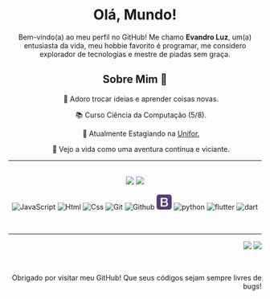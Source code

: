 <div align="center">
  <h1>Olá, Mundo!</h1>

<p>Bem-vindo(a) ao meu perfil no GitHub! Me chamo <b>Evandro Luz</b>, um(a) entusiasta da vida, meu hobbie favorito é programar, me considero explorador de tecnologias e mestre de piadas sem graça.</p>
</div>

<div align="center">
  <h2> Sobre Mim 🧐</h2>
  <ul> <!-- Testei e não conseguir estilizar a "unordered list (ul)", por isso optei por parágrafos -->
    <p>💬 Adoro trocar ideias e aprender coisas novas.</p> 
    <p>📚 Curso Ciência da Computação (5/8).</p> 
    <p>💼 Atualmente Estagiando na <a href="https://www.unifor.br" target="_blank">Unifor.</a></p> 
    <p>🧬 Vejo a vida como uma aventura contínua e viciante.</p> 
  </ul>
</div>

<hr><br>

<div display="in-line" align="center">
  <img height="180em" src="https://github-readme-stats.vercel.app/api?username=d3vluz&show_icons=true&theme=react&include_all_commits=true&count_private=true"/>
  <img height="180em" src="https://github-readme-stats.vercel.app/api/top-langs/?username=d3vluz&layout=compact&langs_count=7&theme=react" />
</div>

<div align="center">
  <br><img height="30" alt="JavaScript" src="https://cdn.jsdelivr.net/gh/devicons/devicon/icons/javascript/javascript-plain.svg"/>
  <img height="30" alt="Html" src="https://cdn.jsdelivr.net/gh/devicons/devicon/icons/html5/html5-plain.svg">
  <img height="30" alt="Css" src="https://cdn.jsdelivr.net/gh/devicons/devicon/icons/css3/css3-plain.svg">
  <img height="30" alt="Git" src="https://cdn.jsdelivr.net/gh/devicons/devicon/icons/git/git-original.svg">
  <img height="30" alt="Github" src="https://cdn.jsdelivr.net/gh/devicons/devicon/icons/github/github-original.svg">
  <img height="30" alt="bootstrap" src="https://raw.githubusercontent.com/github/explore/5c058a388828bb5fde0bcafd4bc867b5bb3f26f3/topics/bootstrap/bootstrap.png">
  <img height="30" alt="python" src="https://cdn.jsdelivr.net/gh/devicons/devicon/icons/python/python-plain.svg">
  <img height="30" alt="flutter" src="https://cdn.jsdelivr.net/gh/devicons/devicon/icons/flutter/flutter-plain.svg">
  <img height="30" alt="dart" src="https://cdn.jsdelivr.net/gh/devicons/devicon/icons/dart/dart-plain.svg">

  <br><hr>
</div>

<div align="right">
  <a href="https://www.linkedin.com/in/evandro-luz-579864300/" target="_blank"><img src="https://img.shields.io/badge/-LinkedIn-%230077B5?style=for-the-badge&logo=linkedin&logoColor=white" target="_blank"></a>
  <a href="https://www.instagram.com/evandroluzjr/" target="_blank"><img src="https://img.shields.io/badge/Instagram-%23E4405F.svg?style=for-the-badge&logo=Instagram&logoColor=white" target="_blank"></a>
  <!--<a href="ajuste aqui" target="_blank"><img src="https://img.shields.io/badge/Gmail-D14836?style=for-the-badge&logo=gmail&logoColor=white" target="_blank"></a>-->
  
  <br><p>Obrigado por visitar meu GitHub! Que seus códigos sejam sempre livres de bugs!</p>
</div><br>
